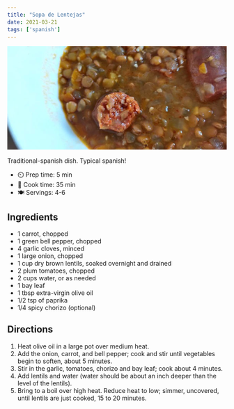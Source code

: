 ```yaml
---
title: "Sopa de Lentejas"
date: 2021-03-21
tags: ['spanish']
---
```


![Lentejas](/recipes/pix/lentejas.webp)

Traditional-spanish dish. Typical spanish!

- ⏲️ Prep time: 5 min
- 🍳 Cook time: 35 min
- 🍽️ Servings: 4-6

## Ingredients

- 1 carrot, chopped
- 1 green bell pepper, chopped
- 4 garlic cloves, minced
- 1 large onion, chopped
- 1 cup dry brown lentils, soaked overnight and drained
- 2 plum tomatoes, chopped
- 2 cups water, or as needed
- 1 bay leaf
- 1 tbsp extra-virgin olive oil
- 1/2 tsp of paprika
- 1/4 spicy chorizo (optional)

## Directions

1. Heat olive oil in a large pot over medium heat.
2. Add the onion, carrot, and bell pepper; cook and stir until vegetables begin to soften, about 5 minutes.
3. Stir in the garlic, tomatoes, chorizo and bay leaf; cook about 4 minutes.
4. Add lentils and water (water should be about an inch deeper than the level of the lentils).
5. Bring to a boil over high heat. Reduce heat to low; simmer, uncovered, until lentils are just cooked, 15 to 20 minutes.
